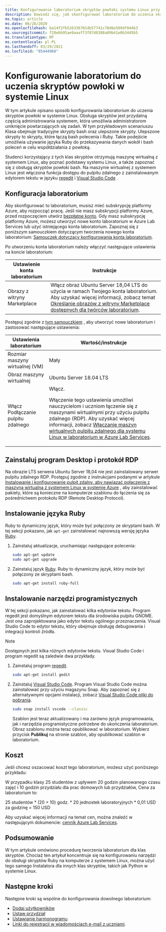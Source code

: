 ```yaml
---
title: Konfigurowanie laboratorium skryptów powłoki systemu Linux przy użyciu Azure Lab Services | Microsoft Docs
description: Dowiedz się, jak skonfigurować laboratorium do uczenia skryptów powłoki w systemie Linux.
ms.topic: article
ms.date: 06/26/2020
ms.openlocfilehash: ba14f2fb5263367014b57741c78d6e509df044b3
ms.sourcegitcommit: f28ebb95ae9aaaff3f87d8388a09b41e0b3445b5
ms.translationtype: MT
ms.contentlocale: pl-PL
ms.lasthandoff: 03/29/2021
ms.locfileid: "85444968"
---
```

# <a name="set-up-a-lab-to-teach-shell-scripting-on-linux"></a>Konfigurowanie laboratorium do uczenia skryptów powłoki w systemie Linux
W tym artykule opisano sposób konfigurowania laboratorium do uczenia skryptów powłoki w systemie Linux. Obsługa skryptów jest przydatną częścią administrowania systemem, która umożliwia administratorom uniknięcie powtarzających się zadań. W tym przykładowym scenariuszu Klasa obejmuje tradycyjne skrypty bash oraz ulepszone skrypty. Ulepszone skrypty to skrypty, które łączą bash polecenia i Ruby. Takie podejście umożliwia używanie języka Ruby do przekazywania danych wokół i bash poleceń w celu współdziałania z powłoką. 

Studenci korzystający z tych klas skryptów otrzymują maszynę wirtualną z systemem Linux, aby poznać podstawy systemu Linux, a także zapoznać się z obsługą skryptów powłoki bash. Na maszynie wirtualnej z systemem Linux jest włączona funkcja dostępu do pulpitu zdalnego z zainstalowanym edytorem tekstu w języku [regedit](https://help.gnome.org/users/gedit/stable/) i [Visual Studio Code](https://code.visualstudio.com/) .

## <a name="lab-configuration"></a>Konfiguracja laboratorium
Aby skonfigurować to laboratorium, musisz mieć subskrypcję platformy Azure, aby rozpocząć pracę. Jeśli nie masz subskrypcji platformy Azure, przed rozpoczęciem utwórz [bezpłatne konto](https://azure.microsoft.com/free/). Gdy masz subskrypcję platformy Azure, możesz utworzyć nowe konto laboratorium w Azure Lab Services lub użyć istniejącego konta laboratorium. Zapoznaj się z poniższym samouczkiem dotyczącym tworzenia nowego konta laboratorium: [Samouczek dotyczący konfigurowania konta laboratorium](tutorial-setup-lab-account.md).

Po utworzeniu konta laboratorium należy włączyć następujące ustawienia na koncie laboratorium: 

| Ustawienie konta laboratorium | Instrukcje |
| ----------- | ------------ |  
| Obrazy z witryny Marketplace | Włącz obraz Ubuntu Server 18,04 LTS do użycia w ramach Twojego konta laboratorium. Aby uzyskać więcej informacji, zobacz temat [Określanie obrazów z witryny Marketplace dostępnych dla twórców laboratorium](specify-marketplace-images.md). | 

Postępuj zgodnie z [tym samouczkiem](tutorial-setup-classroom-lab.md) , aby utworzyć nowe laboratorium i zastosować następujące ustawienia:

| Ustawienia laboratorium | Wartość/instrukcje | 
| ------------ | ------------------ |
| Rozmiar maszyny wirtualnej (VM) | Mały  |
| Obraz maszyny wirtualnej | Ubuntu Server 18.04 LTS|
| Włącz Podłączanie pulpitu zdalnego | Włącz. <p>Włączenie tego ustawienia umożliwi nauczycielom i uczniom łączenie się z maszynami wirtualnymi przy użyciu pulpitu zdalnego (RDP). Aby uzyskać więcej informacji, zobacz [Włączanie maszyn wirtualnych pulpitu zdalnego dla systemu Linux w laboratorium w Azure Lab Services](how-to-enable-remote-desktop-linux.md). </p>|

## <a name="install-desktop-and-rdp"></a>Zainstaluj program Desktop i protokół RDP
Na obrazie LTS serwera Ubuntu Server 18,04 nie jest zainstalowany serwer pulpitu zdalnego RDP. Postępuj zgodnie z instrukcjami podanymi w artykule [Instalowanie i konfigurowanie pulpit zdalny, aby nawiązać połączenie z maszyną wirtualną z systemem Linux w systemie Azure](../virtual-machines/linux/use-remote-desktop.md) , aby zainstalować pakiety, które są konieczne na komputerze szablonu do łączenia się za pośrednictwem protokołu RDP (Remote Desktop Protocol).

## <a name="install-ruby"></a>Instalowanie języka Ruby
Ruby to dynamiczny język, który może być połączony ze skryptami bash. W tej sekcji pokazano, jak `apt-get` zainstalować najnowszą wersję języka [Ruby](https://www.ruby-lang.org/).

1. Zainstaluj aktualizacje, uruchamiając następujące polecenia:

    ```bash
    sudo apt-get update 
    sudo apt-get upgrade 
    ```
2.  Zainstaluj język [Ruby](https://www.ruby-lang.org/).  Ruby to dynamiczny język, który może być połączony ze skryptami bash. 
    
    ```bash
    sudo apt-get install ruby-full
    ```

## <a name="install-development-tools"></a>Instalowanie narzędzi programistycznych
W tej sekcji pokazano, jak zainstalować kilka edytorów tekstu. Program regedit jest domyślnym edytorem tekstu dla środowiska pulpitu GNOME. Jest ona zaprojektowana jako edytor tekstu ogólnego przeznaczenia. Visual Studio Code to edytor tekstu, który obejmuje obsługę debugowania i integracji kontroli źródła.

> [!NOTE]
> Dostępnych jest kilka różnych edytorów tekstu. Visual Studio Code i program regedit są zaledwie dwa przykłady.

1. Zainstaluj program [regedit](https://help.gnome.org/users/gedit/stable/).

    ```bash
    sudo apt-get install gedit
    ```
1. Zainstaluj [Visual Studio Code](https://code.visualstudio.com/).  Program Visual Studio Code można zainstalować przy użyciu magazynu Snap.  Aby zapoznać się z alternatywnymi opcjami instalacji, zobacz [Visual Studio Code pliki do pobrania](https://code.visualstudio.com/#alt-downloads).

    ```bash
    sudo snap install vscode --classic 
    ```

    Szablon jest teraz aktualizowany i ma zarówno język programowania, jak i narzędzia programistyczne potrzebne do ukończenia laboratorium. Obraz szablonu można teraz opublikować w laboratorium. Wybierz przycisk **Publikuj** na stronie szablon, aby opublikować szablon w laboratorium.  

## <a name="cost"></a>Koszt 
Jeśli chcesz oszacować koszt tego laboratorium, możesz użyć poniższego przykładu:
 
W przypadku klasy 25 studentów z upływem 20 godzin planowanego czasu zajęć i 10 godzin przydziału dla prac domowych lub przydziałów, Cena za laboratorium to: 

25 studentów * (20 + 10) godz. * 20 jednostek laboratoryjnych * 0,01 USD za godzinę = 150 USD

Aby uzyskać więcej informacji na temat cen, można znaleźć w następującym dokumencie: [cennik Azure Lab Services](https://azure.microsoft.com/pricing/details/lab-services/).

## <a name="conclusion"></a>Podsumowanie
W tym artykule omówiono procedurę tworzenia laboratorium dla klas skryptów. Chociaż ten artykuł koncentruje się na konfigurowaniu narzędzi do obsługi skryptów Ruby na komputerze z systemem Linux, można użyć tego samego Instalatora dla innych klas skryptów, takich jak Python w systemie Linux.

## <a name="next-steps"></a>Następne kroki
Następne kroki są wspólne do konfigurowania dowolnego laboratorium:

- [Dodaj użytkowników](tutorial-setup-classroom-lab.md#add-users-to-the-lab)
- [Ustaw przydział](how-to-configure-student-usage.md#set-quotas-for-users)
- [Ustawianie harmonogramu](tutorial-setup-classroom-lab.md#set-a-schedule-for-the-lab) 
- [Linki do rejestracji w wiadomościach e-mail z uczniami](how-to-configure-student-usage.md#send-invitations-to-users). 





